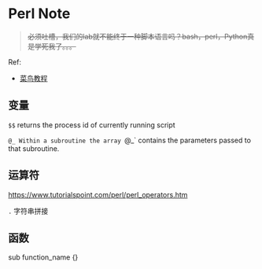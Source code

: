 # Perl Note

> <del>必须吐槽，我们的lab就不能终于一种脚本语言吗？bash，perl，Python真是学死我了。。。</del>

Ref:

- [菜鸟教程](https://www.runoob.com/perl/perl-tutorial.html)

## 变量

`$$` returns the process id of currently running script

`@_ Within a subroutine the array `@_` contains the parameters passed to that subroutine.

## 运算符

https://www.tutorialspoint.com/perl/perl_operators.htm

`.` 字符串拼接

## 函数

sub function_name {}
